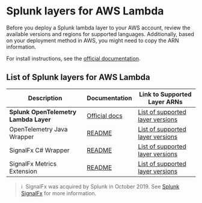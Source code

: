 # Splunk layers for AWS Lambda

Before you deploy a Splunk lambda layer to your AWS account, review the available versions and regions for supported languages.
Additionally, based on your deployment method in AWS, you might need to copy the ARN information. 

For install instructions, see the [official documentation](https://quickdraw.splunk.com/redirect/?product=Observability&location=learnmore.aws.lambda.layer&version=current).

## List of Splunk layers for AWS Lambda

| Description                       | Documentation                                                                      | Link to Supported Layer ARNs 
| --------------------------------- | ---------------------------------------------------------------------------------- | ------------------------------------------------------------------------
| **Splunk OpenTelemetry Lambda Layer** | [Official docs](https://quickdraw.splunk.com/redirect/?product=Observability&location=learnmore.aws.lambda.layer&version=current)                                              | [List of supported layer versions](./splunk-apm/splunk-arns.md) 
| OpenTelemetry Java Wrapper        | [README](https://github.com/signalfx/splunk-otel-java-lambda)                 | [List of supported layer versions](./otel-java/OTEL-JAVA.md)            
| SignalFx C# Wrapper               | [README](https://github.com/signalfx/lambda-csharp)                           | [List of supported layer versions](./csharp/CSHARP.md)        
| SignalFx Metrics Extension        | [README](https://github.com/signalfx/splunk-extension-wrapper/tree/main/docs) | [List of supported layer versions](./lambda-extension/lambda-extension-versions.md)

>ℹ️&nbsp;&nbsp;SignalFx was acquired by Splunk in October 2019. See [Splunk SignalFx](https://www.splunk.com/en_us/investor-relations/acquisitions/signalfx.html) for more information.
